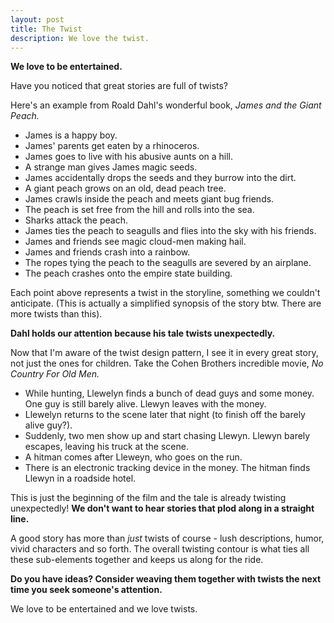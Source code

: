 ```yaml
---
layout: post
title: The Twist
description: We love the twist.
---
```

**We love to be entertained.**

Have you noticed that great stories are full of twists?

Here's an example from Roald Dahl's wonderful book, *James and the Giant Peach.*

  - James is a happy boy.
  - James' parents get eaten by a rhinoceros.
  - James goes to live with his abusive aunts on a hill.
  - A strange man gives James magic seeds.
  - James accidentally drops the seeds and they burrow into the dirt.
  - A giant peach grows on an old, dead peach tree.
  - James crawls inside the peach and meets giant bug friends.
  - The peach is set free from the hill and rolls into the sea.
  - Sharks attack the peach.
  - James ties the peach to seagulls and flies into the sky with his friends.
  - James and friends see magic cloud-men making hail.
  - James and friends crash into a rainbow.
  - The ropes tying the peach to the seagulls are severed by an airplane.
  - The peach crashes onto the empire state building.

Each point above represents a twist in the storyline, something we couldn't anticipate.  (This is actually a simplified synopsis of the story btw.  There are more twists than this).

**Dahl holds our attention because his tale twists unexpectedly.**

Now that I'm aware of the twist design pattern, I see it in every great story, not just the ones for children. Take the Cohen Brothers incredible movie, *No Country For Old Men.*

  - While hunting, Llewelyn finds a bunch of dead guys and some money. One guy is still barely alive. Llewyn leaves with the money.
  - Llewelyn returns to the scene later that night (to finish off the barely alive guy?).
  - Suddenly, two men show up and start chasing Llewyn.  Llewyn barely escapes, leaving his truck at the scene.
  - A hitman comes after Lleweyn, who goes on the run.
  - There is an electronic tracking device in the money.  The hitman finds Llewyn in a roadside hotel.

This is just the beginning of the film and the tale is already twisting unexpectedly!  **We don't want to hear stories that plod along in a straight line.**

A good story has more than *just* twists of course - lush descriptions, humor, vivid characters and so forth.  The overall twisting contour is what ties all these sub-elements together and keeps us along for the ride.

**Do you have ideas?  Consider weaving them together with twists the next time you seek someone's attention.**

We love to be entertained and we love twists.
